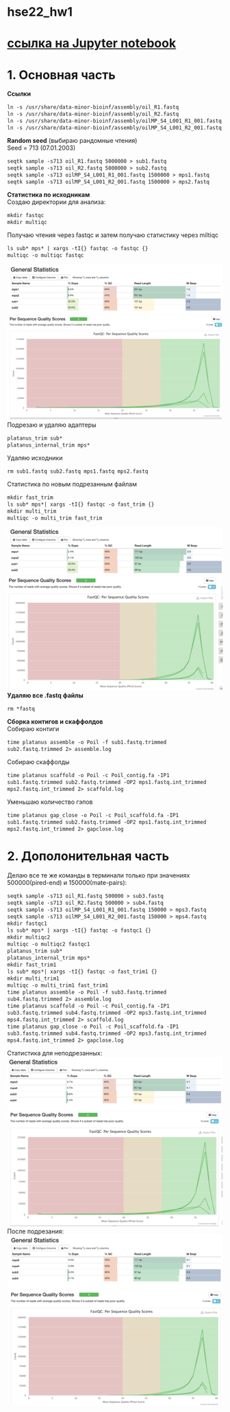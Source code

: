 # hse22_hw1
# [ссылка на Jupyter notebook](https://github.com/Ne-minus/hse22_hw1/blob/main/src/python_code.ipynb)
# 1. Основная часть 
**Ссылки**
```
ln -s /usr/share/data-minor-bioinf/assembly/oil_R1.fastq
ln -s /usr/share/data-minor-bioinf/assembly/oil_R2.fastq
ln -s /usr/share/data-minor-bioinf/assembly/oilMP_S4_L001_R1_001.fastq
ln -s /usr/share/data-minor-bioinf/assembly/oilMP_S4_L001_R2_001.fastq
```
**Random seed** (выбираю рандомные чтения)  
Seed = 713 (07.01.2003)  
```
seqtk sample -s713 oil_R1.fastq 5000000 > sub1.fastq
seqtk sample -s713 oil_R2.fastq 5000000 > sub2.fastq
seqtk sample -s713 oilMP_S4_L001_R1_001.fastq 1500000 > mps1.fastq
seqtk sample -s713 oilMP_S4_L001_R2_001.fastq 1500000 > mps2.fastq
```
**Статистика по исходникам**  
Создаю директории для анализа:  
```
mkdir fastqc
mkdir multiqc
```
Получаю чтения через fastqc и затем получаю статистику через miltiqc  
```
ls sub* mps* | xargs -tI{} fastqc -o fastqc {}
multiqc -o multiqc fastqc
```
![Статистика до подрезания](https://github.com/Ne-minus/hse22_hw1/blob/main/pngs/multi1.png)
![Статистика до подрезания](https://github.com/Ne-minus/hse22_hw1/blob/main/pngs/multi2.png)
Подрезаю и удаляю адаптеры
```
platanus_trim sub*
platanus_internal_trim mps*
```
Удаляю исходники
```
rm sub1.fastq sub2.fastq mps1.fastq mps2.fastq
```
Статистика по новым подрезанным файлам  
```
mkdir fast_trim
ls sub* mps*| xargs -tI{} fastqc -o fast_trim {}
mkdir multi_trim
multiqc -o multi_trim fast_trim
```
![Статистика после подрезания](https://github.com/Ne-minus/hse22_hw1/blob/main/pngs/multi_trim1.png)
![Статистика после подрезания](https://github.com/Ne-minus/hse22_hw1/blob/main/pngs/multi_trim2.png)
**Удаляю все .fastq файлы**
```
rm *fastq
```
**Сборка контигов и скаффолдов**  
Собираю контиги
```
time platanus assemble -o Poil -f sub1.fastq.trimmed sub2.fastq.trimmed 2> assemble.log
```
Собираю скаффолды
```
time platanus scaffold -o Poil -c Poil_contig.fa -IP1 sub1.fastq.trimmed sub2.fastq.trimmed -OP2 mps1.fastq.int_trimmed mps2.fastq.int_trimmed 2> scaffold.log
```
Уменьшаю количество гэпов
```
time platanus gap_close -o Poil -c Poil_scaffold.fa -IP1 sub1.fastq.trimmed sub2.fastq.trimmed -OP2 mps1.fastq.int_trimmed mps2.fastq.int_trimmed 2> gapclose.log
```
# 2. Дополонительная часть  
Делаю все те же команды в терминали только при значениях 500000(pired-end) и 150000(mate-pairs):
```
seqtk sample -s713 oil_R1.fastq 500000 > sub3.fastq
seqtk sample -s713 oil_R2.fastq 500000 > sub4.fastq
seqtk sample -s713 oilMP_S4_L001_R1_001.fastq 150000 > mps3.fastq
seqtk sample -s713 oilMP_S4_L001_R2_001.fastq 150000 > mps4.fastq
mkdir fastqc1
ls sub* mps* | xargs -tI{} fastqc -o fastqc1 {}
mkdir multiqc2
multiqc -o multiqc2 fastqc1
platanus_trim sub*
platanus_internal_trim mps*
mkdir fast_trim1
ls sub* mps*| xargs -tI{} fastqc -o fast_trim1 {}
mkdir multi_trim1
multiqc -o multi_trim1 fast_trim1
time platanus assemble -o Poil -f sub3.fastq.trimmed sub4.fastq.trimmed 2> assemble.log
time platanus scaffold -o Poil -c Poil_contig.fa -IP1 sub3.fastq.trimmed sub4.fastq.trimmed -OP2 mps3.fastq.int_trimmed mps4.fastq.int_trimmed 2> scaffold.log
time platanus gap_close -o Poil -c Poil_scaffold.fa -IP1 sub3.fastq.trimmed sub4.fastq.trimmed -OP2 mps3.fastq.int_trimmed mps4.fastq.int_trimmed 2> gapclose.log
```
Статистика для неподрезанных:
![Статистика до подрезания](https://github.com/Ne-minus/hse22_hw1/blob/main/pngs/bonus1.png)
![Статистика до подрезания](https://github.com/Ne-minus/hse22_hw1/blob/main/pngs/bonus2.png)
После подрезания:
![Статистика после подрезания](https://github.com/Ne-minus/hse22_hw1/blob/main/pngs/bonus_trim1.png "Статистика после подрезания")
![Статистика после подрезания](https://github.com/Ne-minus/hse22_hw1/blob/main/pngs/bonus_trim2.png)
